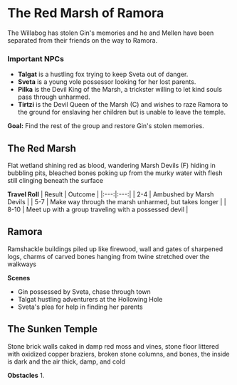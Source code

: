 # The Red Marsh of Ramora
The Willabog has stolen Gin's memories and he and Mellen have been separated from their friends on the way to Ramora.

### Important NPCs
* **Talgat** is a hustling fox trying to keep Sveta out of danger.
* **Sveta** is a young vole possessor looking for her lost parents.
* **Pilka** is the Devil King of the Marsh, a trickster willing to let kind souls pass through unharmed.
* **Tirtzi** is the Devil Queen of the Marsh (C) and wishes to raze Ramora to the ground for enslaving her children but is unable to leave the temple.

**Goal:** Find the rest of the group and restore Gin's stolen memories.

## The Red Marsh
Flat wetland shining red as blood, wandering Marsh Devils (F) hiding in bubbling pits, bleached bones poking up from the murky water with flesh still clinging beneath the surface

**Travel Roll**
| Result | Outcome |
|:---:|:---:|
| 2-4 | Ambushed by Marsh Devils |
| 5-7 | Make way through the marsh unharmed, but takes longer |
| 8-10 | Meet up with a group traveling with a possessed devil |

## Ramora
Ramshackle buildings piled up like firewood, wall and gates of sharpened logs, charms of carved bones hanging from twine stretched over the walkways

**Scenes**
- Gin possessed by Sveta, chase through town
- Talgat hustling adventurers at the Hollowing Hole
- Sveta's plea for help in finding her parents

## The Sunken Temple
Stone brick walls caked in damp red moss and vines, stone floor littered with oxidized copper braziers, broken stone columns, and bones, the inside is dark and the air thick, damp, and cold

**Obstacles**
1. 
